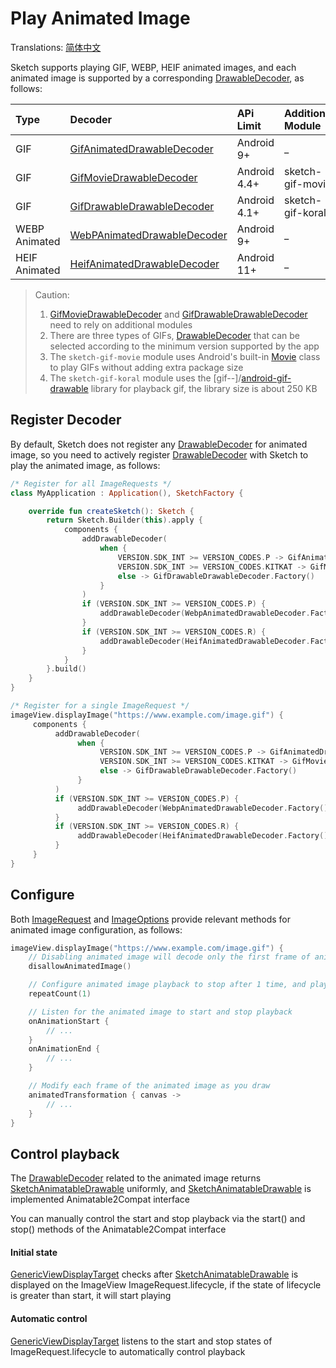 # Play Animated Image

Translations: [简体中文](animated_image_zh.md)

Sketch supports playing GIF, WEBP, HEIF animated images, and each animated image is supported by a
corresponding [DrawableDecoder], as follows:

| Type          | Decoder                       | APi Limit    | Additional Module |
|:--------------|:------------------------------|:-------------|:------------------|
| GIF           | [GifAnimatedDrawableDecoder]  | Android 9+   | _                 |
| GIF           | [GifMovieDrawableDecoder]     | Android 4.4+ | sketch-gif-movie  |
| GIF           | [GifDrawableDrawableDecoder]  | Android 4.1+ | sketch-gif-koral  |
| WEBP Animated | [WebPAnimatedDrawableDecoder] | Android 9+   | _                 |
| HEIF Animated | [HeifAnimatedDrawableDecoder] | Android 11+  | _                 |

> Caution:
> 1. [GifMovieDrawableDecoder] and [GifDrawableDrawableDecoder] need to rely on additional modules
> 2. There are three types of GIFs, [DrawableDecoder] that can be selected according to the minimum
     version supported by the app
> 3. The `sketch-gif-movie` module uses Android's built-in [Movie] class to play GIFs without adding
     extra package size
> 4. The `sketch-gif-koral` module uses the [gif--]/[android-gif-drawable] library for playback
     gif, the library size is about 250 KB

## Register Decoder

By default, Sketch does not register any [DrawableDecoder] for animated image, so you need to
actively register [DrawableDecoder] with Sketch to play the animated image, as follows:

```kotlin
/* Register for all ImageRequests */
class MyApplication : Application(), SketchFactory {

    override fun createSketch(): Sketch {
        return Sketch.Builder(this).apply {
            components {
                addDrawableDecoder(
                    when {
                        VERSION.SDK_INT >= VERSION_CODES.P -> GifAnimatedDrawableDecoder.Factory()
                        VERSION.SDK_INT >= VERSION_CODES.KITKAT -> GifMovieDrawableDecoder.Factory()
                        else -> GifDrawableDrawableDecoder.Factory()
                    }
                )
                if (VERSION.SDK_INT >= VERSION_CODES.P) {
                    addDrawableDecoder(WebpAnimatedDrawableDecoder.Factory())
                }
                if (VERSION.SDK_INT >= VERSION_CODES.R) {
                    addDrawableDecoder(HeifAnimatedDrawableDecoder.Factory())
                }
            }
        }.build()
    }
}

/* Register for a single ImageRequest */
imageView.displayImage("https://www.example.com/image.gif") {
     components {
          addDrawableDecoder(
               when {
                    VERSION.SDK_INT >= VERSION_CODES.P -> GifAnimatedDrawableDecoder.Factory()
                    VERSION.SDK_INT >= VERSION_CODES.KITKAT -> GifMovieDrawableDecoder.Factory()
                    else -> GifDrawableDrawableDecoder.Factory()
               }
          )
          if (VERSION.SDK_INT >= VERSION_CODES.P) {
               addDrawableDecoder(WebpAnimatedDrawableDecoder.Factory())
          }
          if (VERSION.SDK_INT >= VERSION_CODES.R) {
               addDrawableDecoder(HeifAnimatedDrawableDecoder.Factory())
          }
     }
}
```

## Configure

Both [ImageRequest] and [ImageOptions] provide relevant methods for animated image configuration, as
follows:

```kotlin
imageView.displayImage("https://www.example.com/image.gif") {
    // Disabling animated image will decode only the first frame of animated image
    disallowAnimatedImage()

    // Configure animated image playback to stop after 1 time, and play it in an infinite loop by default
    repeatCount(1)

    // Listen for the animated image to start and stop playback
    onAnimationStart {
        // ...
    }
    onAnimationEnd {
        // ...
    }

    // Modify each frame of the animated image as you draw 
    animatedTransformation { canvas ->
        // ...
    }
}
```

## Control playback

The [DrawableDecoder] related to the animated image returns [SketchAnimatableDrawable] uniformly,
and [SketchAnimatableDrawable] is implemented
Animatable2Compat interface

You can manually control the start and stop playback via the start() and stop() methods of the
Animatable2Compat interface

#### Initial state

[GenericViewDisplayTarget] checks after [SketchAnimatableDrawable] is displayed on the ImageView
ImageRequest.lifecycle, if the state of lifecycle is greater than start, it will start playing

#### Automatic control

[GenericViewDisplayTarget] listens to the start and stop states of ImageRequest.lifecycle to
automatically control playback


[koral--]: https://github.com/koral--

[android-gif-drawable]: https://github.com/koral--/android-gif-drawable

[GifDrawable]: https://github.com/koral--/android-gif-drawable/blob/dev/android-gif-drawable/src/main/kotlin/pl/droidsonroids/gif/GifDrawable.java

[DrawableDecoder]: ../../sketch-core/src/main/kotlin/com/github/panpf/sketch/decode/DrawableDecoder.kt

[GifAnimatedDrawableDecoder]: ../../sketch-core/src/main/kotlin/com/github/panpf/sketch/decode/GifAnimatedDrawableDecoder.kt

[HeifAnimatedDrawableDecoder]: ../../sketch-core/src/main/kotlin/com/github/panpf/sketch/decode/HeifAnimatedDrawableDecoder.kt

[WebpAnimatedDrawableDecoder]: ../../sketch-core/src/main/kotlin/com/github/panpf/sketch/decode/WebpAnimatedDrawableDecoder.kt

[GifDrawableDrawableDecoder]: ../../sketch-gif-koral/src/main/kotlin/com/github/panpf/sketch/decode/GifDrawableDrawableDecoder.kt

[GifMovieDrawableDecoder]: ../../sketch-gif-movie/src/main/kotlin/com/github/panpf/sketch/decode/GifMovieDrawableDecoder.kt

[ImageRequest]: ../../sketch-core/src/main/kotlin/com/github/panpf/sketch/request/ImageRequest.kt

[SketchFactory]: ../../sketch/src/main/kotlin/com/github/panpf/sketch/SketchFactory.kt

[SketchAnimatableDrawable]: ../../sketch-core/src/main/kotlin/com/github/panpf/sketch/drawable/SketchAnimatableDrawable.kt

[Movie]: https://cs.android.com/android/platform/superproject/+/master:frameworks/base/graphics/kotlin/android/graphics/Movie.java

[ImageRequest]: ../../sketch-core/src/main/kotlin/com/github/panpf/sketch/request/ImageRequest.kt

[ImageOptions]: ../../sketch-core/src/main/kotlin/com/github/panpf/sketch/request/ImageOptions.kt

[GenericViewDisplayTarget]: ../../sketch-core/src/main/kotlin/com/github/panpf/sketch/target/GenericViewDisplayTarget.kt